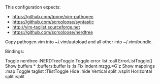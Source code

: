 This configuration expects:

* https://github.com/tpope/vim-pathogen
* https://github.com/scrooloose/syntastic
* http://vim-taglist.sourceforge.net
* https://github.com/scrooloose/nerdtree

Copy pathogen.vim into ~/.vim/autoload and all other into ~/.vim/bundle.

Bindings:

Toggle nerdtree   <F2>          :NERDTreeToggle<CR>
Toggle error list <F3>          :call ErrorListToggle()<CR>
Show buffers      <F5>        * :buffers<CR>:buffer<Space>
ls                <F6>          :ls<CR>
Fix indent        <F7>          mzgg.=G`z<CR>
Show mappings     <F8>          :map<CR>
Toggle taglist    <F9>          :TlistToggle<CR>
Hide              <F10>         :hide<CR>
Vertical split    <F11>         :vsplit<CR>
Horizontal split  <F12>         :split<CR>
